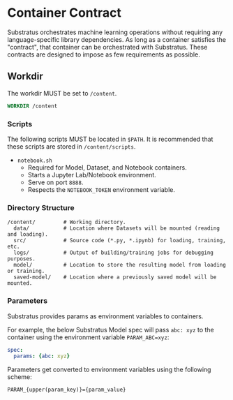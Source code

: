 # Container Contract

Substratus orchestrates machine learning operations without requiring any language-specific library dependencies. As long as a container satisfies the "contract", that container can be orchestrated with Substratus. These contracts are designed to impose as few requirements as possible.

## Workdir

The workdir MUST be set to `/content`.

```Dockerfile
WORKDIR /content
```

### Scripts

The following scripts MUST be located in `$PATH`. It is recommended that these scripts are stored in `/content/scripts`.

- `notebook.sh`
  * Required for Model, Dataset, and Notebook containers.
  * Starts a Jupyter Lab/Notebook environment.
  * Serve on port `8888`.
  * Respects the `NOTEBOOK_TOKEN` environment variable.

### Directory Structure

```
/content/         # Working directory.
  data/           # Location where Datasets will be mounted (reading and loading).
  src/            # Source code (*.py, *.ipynb) for loading, training, etc.
  logs/           # Output of building/training jobs for debugging purposes.
  model/          # Location to store the resulting model from loading or training.
  saved-model/    # Location where a previously saved model will be mounted.
```

### Parameters

Substratus provides params as environment variables to containers.

For example, the below Substratus Model spec will pass `abc: xyz`
to the container using the environment variable `PARAM_ABC=xyz`:

```yaml
spec:
  params: {abc: xyz}
```

Parameters get converted to environment variables using the following scheme:

`PARAM_{upper(param_key)}={param_value}`
